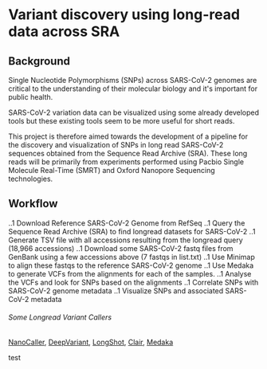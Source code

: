 # Variant discovery using long-read data across SRA

## Background
Single Nucleotide Polymorphisms (SNPs) across SARS-CoV-2 genomes are critical to the understanding of their molecular biology and it's important for public health.

SARS-CoV-2 variation data can be visualized using some already developed tools but these existing tools seem to be more useful for short reads.

This project is therefore aimed towards the development of a pipeline for the discovery and visualization of SNPs in long read SARS-CoV-2 sequences obtained from the Sequence Read Archive (SRA). These long reads will be primarily from experiments performed using Pacbio Single Molecule Real-Time (SMRT) and Oxford Nanopore Sequencing technologies.

## Workflow
..1 Download Reference SARS-CoV-2 Genome from RefSeq
..1 Query the Sequence Read Archive (SRA) to find longread datasets for SARS-CoV-2
..1 Generate TSV file with all accessions resulting from the longread query (18,966 accessions)
..1 Download some SARS-CoV-2 fastq files from GenBank using a few accessions above (7 fastqs in list.txt)
..1 Use Minimap to align these fastqs to the reference SARS-CoV-2 genome
..1 Use Medaka to generate VCFs from the alignments for each of the samples.
..1 Analyse the VCFs and look for SNPs based on the alignments
..1 Correlate SNPs with SARS-CoV-2 genome metadata
..1 Visualize SNPs and associated SARS-CoV-2 metadata

###### Some Longread Variant Callers
[NanoCaller](https://github.com/WGLab/NanoCaller), [DeepVariant](https://github.com/google/deepvariant), [LongShot](https://github.com/pjedge/longshot), [Clair](https://github.com/HKU-BAL/Clair), [Medaka](https://github.com/nanoporetech/medaka)

test
